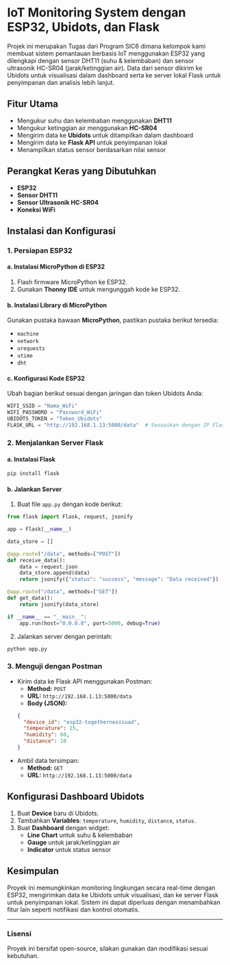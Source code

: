 # IoT Monitoring System dengan ESP32, Ubidots, dan Flask

Projek ini merupakan Tugas dari Program SIC6 dimana kelompok kami membuat sistem pemantauan berbasis IoT menggunakan ESP32 yang dilengkapi dengan sensor DHT11 (suhu & kelembaban) dan sensor ultrasonik HC-SR04 (jarak/ketinggian air). Data dari sensor dikirim ke Ubidots untuk visualisasi dalam dashboard serta ke server lokal Flask untuk penyimpanan dan analisis lebih lanjut.

## Fitur Utama
- Mengukur suhu dan kelembaban menggunakan **DHT11**
- Mengukur ketinggian air menggunakan **HC-SR04**
- Mengirim data ke **Ubidots** untuk ditampilkan dalam dashboard
- Mengirim data ke **Flask API** untuk penyimpanan lokal
- Menampilkan status sensor berdasarkan nilai sensor

## Perangkat Keras yang Dibutuhkan
- **ESP32**
- **Sensor DHT11**
- **Sensor Ultrasonik HC-SR04**
- **Koneksi WiFi**

## Instalasi dan Konfigurasi

### 1. Persiapan ESP32
#### a. Instalasi MicroPython di ESP32
1. Flash firmware MicroPython ke ESP32.
2. Gunakan **Thonny IDE** untuk mengunggah kode ke ESP32.

#### b. Instalasi Library di MicroPython
Gunakan pustaka bawaan **MicroPython**, pastikan pustaka berikut tersedia:
- `machine`
- `network`
- `urequests`
- `utime`
- `dht`

#### c. Konfigurasi Kode ESP32
Ubah bagian berikut sesuai dengan jaringan dan token Ubidots Anda:
```python
WIFI_SSID = "Nama_WiFi"
WIFI_PASSWORD = "Password_WiFi"
UBIDOTS_TOKEN = "Token_Ubidots"
FLASK_URL = "http://192.168.1.13:5000/data"  # Sesuaikan dengan IP Flask Anda
```

### 2. Menjalankan Server Flask
#### a. Instalasi Flask
```bash
pip install flask
```
#### b. Jalankan Server
1. Buat file `app.py` dengan kode berikut:
```python
from flask import Flask, request, jsonify

app = Flask(__name__)

data_store = []

@app.route("/data", methods=["POST"])
def receive_data():
    data = request.json
    data_store.append(data)
    return jsonify({"status": "success", "message": "Data received"})

@app.route("/data", methods=["GET"])
def get_data():
    return jsonify(data_store)

if __name__ == "__main__":
    app.run(host="0.0.0.0", port=5000, debug=True)
```
2. Jalankan server dengan perintah:
```bash
python app.py
```

### 3. Menguji dengan Postman
- Kirim data ke Flask API menggunakan Postman:
  - **Method:** `POST`
  - **URL:** `http://192.168.1.13:5000/data`
  - **Body (JSON):**
  ```json
  {
    "device_id": "esp32-togethernesssuad",
    "temperature": 25,
    "humidity": 60,
    "distance": 10
  }
  ```
- Ambil data tersimpan:
  - **Method:** `GET`
  - **URL:** `http://192.168.1.13:5000/data`

## Konfigurasi Dashboard Ubidots
1. Buat **Device** baru di Ubidots.
2. Tambahkan **Variables**: `temperature`, `humidity`, `distance`, `status`.
3. Buat **Dashboard** dengan widget:
   - **Line Chart** untuk suhu & kelembaban
   - **Gauge** untuk jarak/ketinggian air
   - **Indicator** untuk status sensor

## Kesimpulan
Proyek ini memungkinkan monitoring lingkungan secara real-time dengan ESP32, mengirimkan data ke Ubidots untuk visualisasi, dan ke server Flask untuk penyimpanan lokal. Sistem ini dapat diperluas dengan menambahkan fitur lain seperti notifikasi dan kontrol otomatis.

---
### Lisensi
Proyek ini bersifat open-source, silakan gunakan dan modifikasi sesuai kebutuhan.


